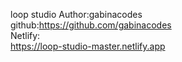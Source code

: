 loop studio
Author:gabinacodes<br>
github:https://github.com/gabinacodes<br>
 Netlify:<br>
https://loop-studio-master.netlify.app